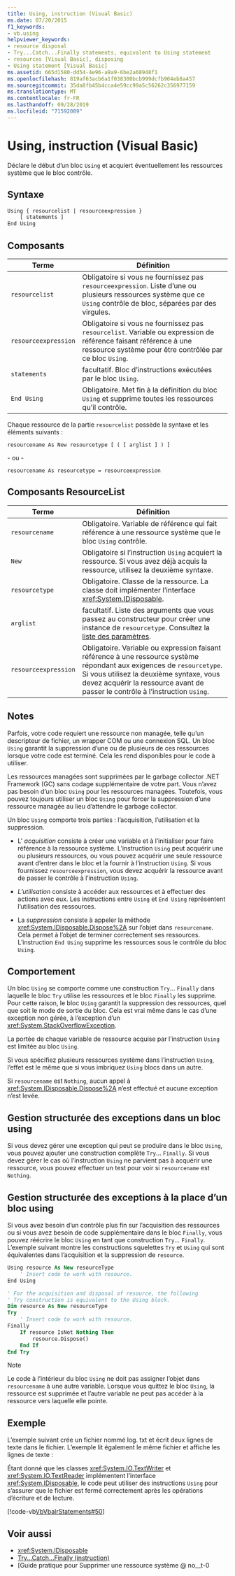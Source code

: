 ```yaml
---
title: Using, instruction (Visual Basic)
ms.date: 07/20/2015
f1_keywords:
- vb.using
helpviewer_keywords:
- resource disposal
- Try...Catch...Finally statements, equivalent to Using statement
- resources [Visual Basic], disposing
- Using statement [Visual Basic]
ms.assetid: 665d1580-dd54-4e96-a9a9-6be2a68948f1
ms.openlocfilehash: 819af63acb6a1f038300bcb999dcfb904eb8a457
ms.sourcegitcommit: 35da8fb45b4cca4e59cc99a5c56262c356977159
ms.translationtype: MT
ms.contentlocale: fr-FR
ms.lasthandoff: 09/28/2019
ms.locfileid: "71592089"
---
```

# <a name="using-statement-visual-basic"></a>Using, instruction (Visual Basic)

Déclare le début d’un bloc `Using` et acquiert éventuellement les ressources système que le bloc contrôle.

## <a name="syntax"></a>Syntaxe

```vb
Using { resourcelist | resourceexpression }
    [ statements ]
End Using
```

## <a name="parts"></a>Composants

|Terme|Définition|  
|---|---|  
|`resourcelist`|Obligatoire si vous ne fournissez pas `resourceexpression`. Liste d’une ou plusieurs ressources système que ce `Using` contrôle de bloc, séparées par des virgules.|  
|`resourceexpression`|Obligatoire si vous ne fournissez pas `resourcelist`. Variable ou expression de référence faisant référence à une ressource système pour être contrôlée par ce bloc `Using`.|  
|`statements`|facultatif. Bloc d’instructions exécutées par le bloc `Using`.|  
|`End Using`|Obligatoire. Met fin à la définition du bloc `Using` et supprime toutes les ressources qu’il contrôle.|  

 Chaque ressource de la partie `resourcelist` possède la syntaxe et les éléments suivants :

 `resourcename As New resourcetype [ ( [ arglist ] ) ]`

 \- ou -

 `resourcename As resourcetype = resourceexpression`

## <a name="resourcelist-parts"></a>Composants ResourceList

|Terme|Définition|  
|---|---|  
|`resourcename`|Obligatoire. Variable de référence qui fait référence à une ressource système que le bloc `Using` contrôle.|  
|`New`|Obligatoire si l’instruction `Using` acquiert la ressource. Si vous avez déjà acquis la ressource, utilisez la deuxième syntaxe.|  
|`resourcetype`|Obligatoire. Classe de la ressource. La classe doit implémenter l’interface <xref:System.IDisposable>.|  
|`arglist`|facultatif. Liste des arguments que vous passez au constructeur pour créer une instance de `resourcetype`. Consultez la [liste des paramètres](parameter-list.md).|  
|`resourceexpression`|Obligatoire. Variable ou expression faisant référence à une ressource système répondant aux exigences de `resourcetype`. Si vous utilisez la deuxième syntaxe, vous devez acquérir la ressource avant de passer le contrôle à l’instruction `Using`.|  
  
## <a name="remarks"></a>Notes

 Parfois, votre code requiert une ressource non managée, telle qu’un descripteur de fichier, un wrapper COM ou une connexion SQL. Un bloc `Using` garantit la suppression d’une ou de plusieurs de ces ressources lorsque votre code est terminé. Cela les rend disponibles pour le code à utiliser.

 Les ressources managées sont supprimées par le garbage collector .NET Framework (GC) sans codage supplémentaire de votre part. Vous n’avez pas besoin d’un bloc `Using` pour les ressources managées. Toutefois, vous pouvez toujours utiliser un bloc `Using` pour forcer la suppression d’une ressource managée au lieu d’attendre le garbage collector.

 Un bloc `Using` comporte trois parties : l’acquisition, l’utilisation et la suppression.

- L' *acquisition* consiste à créer une variable et à l’initialiser pour faire référence à la ressource système. L’instruction `Using` peut acquérir une ou plusieurs ressources, ou vous pouvez acquérir une seule ressource avant d’entrer dans le bloc et la fournir à l’instruction `Using`. Si vous fournissez `resourceexpression`, vous devez acquérir la ressource avant de passer le contrôle à l’instruction `Using`.

- *L’utilisation* consiste à accéder aux ressources et à effectuer des actions avec eux. Les instructions entre `Using` et `End Using` représentent l’utilisation des ressources.

- La *suppression* consiste à appeler la méthode <xref:System.IDisposable.Dispose%2A> sur l’objet dans `resourcename`. Cela permet à l’objet de terminer correctement ses ressources. L’instruction `End Using` supprime les ressources sous le contrôle du bloc `Using`.

## <a name="behavior"></a>Comportement

 Un bloc `Using` se comporte comme une construction `Try`... `Finally` dans laquelle le bloc `Try` utilise les ressources et le bloc `Finally` les supprime. Pour cette raison, le bloc `Using` garantit la suppression des ressources, quel que soit le mode de sortie du bloc. Cela est vrai même dans le cas d’une exception non gérée, à l’exception d’un <xref:System.StackOverflowException>.

 La portée de chaque variable de ressource acquise par l’instruction `Using` est limitée au bloc `Using`.

 Si vous spécifiez plusieurs ressources système dans l’instruction `Using`, l’effet est le même que si vous imbriquez `Using` blocs dans un autre.

 Si `resourcename` est `Nothing`, aucun appel à <xref:System.IDisposable.Dispose%2A> n’est effectué et aucune exception n’est levée.

## <a name="structured-exception-handling-within-a-using-block"></a>Gestion structurée des exceptions dans un bloc using

 Si vous devez gérer une exception qui peut se produire dans le bloc `Using`, vous pouvez ajouter une construction complète `Try`... `Finally`. Si vous devez gérer le cas où l’instruction `Using` ne parvient pas à acquérir une ressource, vous pouvez effectuer un test pour voir si `resourcename` est `Nothing`.

## <a name="structured-exception-handling-instead-of-a-using-block"></a>Gestion structurée des exceptions à la place d’un bloc using

 Si vous avez besoin d’un contrôle plus fin sur l’acquisition des ressources ou si vous avez besoin de code supplémentaire dans le bloc `Finally`, vous pouvez réécrire le bloc `Using` en tant que construction `Try`... `Finally`. L’exemple suivant montre les constructions squelettes `Try` et `Using` qui sont équivalentes dans l’acquisition et la suppression de `resource`.

```vb
Using resource As New resourceType
    ' Insert code to work with resource.
End Using

' For the acquisition and disposal of resource, the following  
' Try construction is equivalent to the Using block.
Dim resource As New resourceType
Try
    ' Insert code to work with resource.
Finally
    If resource IsNot Nothing Then
        resource.Dispose()
    End If
End Try
```

> [!NOTE]
> Le code à l’intérieur du bloc `Using` ne doit pas assigner l’objet dans `resourcename` à une autre variable. Lorsque vous quittez le bloc `Using`, la ressource est supprimée et l’autre variable ne peut pas accéder à la ressource vers laquelle elle pointe.

## <a name="example"></a>Exemple

 L’exemple suivant crée un fichier nommé log. txt et écrit deux lignes de texte dans le fichier. L’exemple lit également le même fichier et affiche les lignes de texte :

 Étant donné que les classes <xref:System.IO.TextWriter> et <xref:System.IO.TextReader> implémentent l’interface <xref:System.IDisposable>, le code peut utiliser des instructions `Using` pour s’assurer que le fichier est fermé correctement après les opérations d’écriture et de lecture.

 [!code-vb[VbVbalrStatements#50](~/samples/snippets/visualbasic/VS_Snippets_VBCSharp/VbVbalrStatements/VB/Class1.vb#50)]

## <a name="see-also"></a>Voir aussi

- <xref:System.IDisposable>
- [Try...Catch...Finally (instruction)](try-catch-finally-statement.md)
- [Guide pratique pour Supprimer une ressource système @ no__t-0
